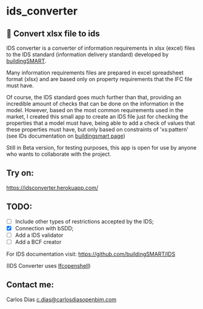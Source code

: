 # ids_converter
## **🔄 Convert xlsx file to ids**

IDS converter is a converter of information requirements in xlsx (excel) files to the IDS standard (information delivery standard) developed by [buildingSMART](https://buildingsmart.org/).

Many information requirements files are prepared in excel spreadsheet format (xlsx) and are based only on property requirements that the IFC file must have.

Of course, the IDS standard goes much further than that, providing an incredible amount of checks that can be done on the information in the model. However, based on the most common requirements used in the market, I created this small app to create an IDS file just for checking the properties that a model must have, being able to add a check of values that these properties must have, but only based on constraints of 'xs:pattern' (see IDs documentation on [buildingsmart page](https://technical.buildingsmart.org/projects/information-delivery-specification-ids/))

Still in Beta version, for testing purposes, this app is open for use by anyone who wants to collaborate with the project.

## Try on:
https://idsconverter.herokuapp.com/

## TODO:
- [ ] Include other types of restrictions accepted by the IDS;
- [X] Connection with bSDD;
- [ ] Add a IDS validator
- [ ] Add a BCF creator

For IDS documentation visit: https://github.com/buildingSMART/IDS

(IDS Converter uses [Ifcopenshell](http://ifcopenshell.org/))

## Contact me:
Carlos Dias <c.dias@carlosdiasopenbim.com>
